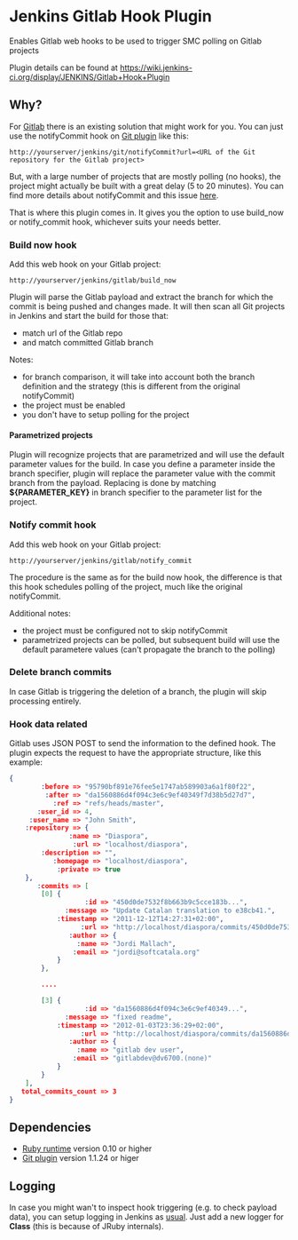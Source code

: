 # Jenkins Gitlab Hook Plugin

Enables Gitlab web hooks to be used to trigger SMC polling on Gitlab projects

Plugin details can be found at https://wiki.jenkins-ci.org/display/JENKINS/Gitlab+Hook+Plugin

## Why?

For [Gitlab](http://gitlabhq.com) there is an existing solution that might work for you.
You can just use the notifyCommit hook on [Git plugin](https://wiki.jenkins-ci.org/display/JENKINS/Git+Plugin) like this:

```
http://yourserver/jenkins/git/notifyCommit?url=<URL of the Git repository for the Gitlab project>
```

But, with a large number of projects that are mostly polling (no hooks), the project might actually be built with a great delay (5 to 20 minutes).
You can find more details about notifyCommit and this issue [here](http://kohsuke.org/2011/12/01/polling-must-die-triggering-jenkins-builds-from-a-git-hook).

That is where this plugin comes in.
It gives you the option to use build\_now or notify\_commit hook, whichever suits your needs better.

### Build now hook

Add this web hook on your Gitlab project: 

```
http://yourserver/jenkins/gitlab/build_now
```

Plugin will parse the Gitlab payload and extract the branch for which the commit is being pushed and changes made.
It will then scan all Git projects in Jenkins and start the build for those that:

* match url of the Gitlab repo
* and match committed Gitlab branch

Notes:

* for branch comparison, it will take into account both the branch definition and the strategy (this is different from the original notifyCommit)
* the project must be enabled
* you don't have to setup polling for the project

#### Parametrized projects

Plugin will recognize projects that are parametrized and will use the default parameter values for the build.
In case you define a parameter inside the branch specifier, plugin will replace the parameter value with the commit branch from the payload.
Replacing is done by matching **${PARAMETER\_KEY}** in branch specifier to the parameter list for the project.

### Notify commit hook

Add this web hook on your Gitlab project: 

```
http://yourserver/jenkins/gitlab/notify_commit
```

The procedure is the same as for the build now hook, the difference is that this hook schedules polling of the project, much like the original notifyCommit.

Additional notes:

* the project must be configured not to skip notifyCommit
* parametrized projects can be polled, but subsequent build will use the default parametere values (can't propagate the branch to the polling)

### Delete branch commits

In case Gitlab is triggering the deletion of a branch, the plugin will skip processing entirely.

### Hook data related

Gitlab uses JSON POST to send the information to the defined hook.
The plugin expects the request to have the appropriate structure, like this example:

```json
{
        :before => "95790bf891e76fee5e1747ab589903a6a1f80f22",
         :after => "da1560886d4f094c3e6c9ef40349f7d38b5d27d7",
           :ref => "refs/heads/master",
       :user_id => 4,
     :user_name => "John Smith",
    :repository => {
               :name => "Diaspora",
                :url => "localhost/diaspora",
        :description => "",
           :homepage => "localhost/diaspora",
            :private => true
    },
       :commits => [
        [0] {
                   :id => "450d0de7532f8b663b9c5cce183b...",
              :message => "Update Catalan translation to e38cb41.",
            :timestamp => "2011-12-12T14:27:31+02:00",
                  :url => "http://localhost/diaspora/commits/450d0de7532f...",
               :author => {
                 :name => "Jordi Mallach",
                :email => "jordi@softcatala.org"
            }
        },

        ....

        [3] {
                   :id => "da1560886d4f094c3e6c9ef40349...",
              :message => "fixed readme",
            :timestamp => "2012-01-03T23:36:29+02:00",
                  :url => "http://localhost/diaspora/commits/da1560886d...",
               :author => {
                 :name => "gitlab dev user",
                :email => "gitlabdev@dv6700.(none)"
            }
        }
    ],
   total_commits_count => 3
}
```

## Dependencies

* [Ruby runtime](https://github.com/jenkinsci/jenkins.rb) version 0.10 or higher
* [Git plugin](https://wiki.jenkins-ci.org/display/JENKINS/Git+Plugin) version 1.1.24 or higer


## Logging

In case you might wan't to inspect hook triggering (e.g. to check payload data), you can setup logging in Jenkins as [usual](https://wiki.jenkins-ci.org/display/JENKINS/Logging).
Just add a new logger for **Class** (this is because of JRuby internals).
